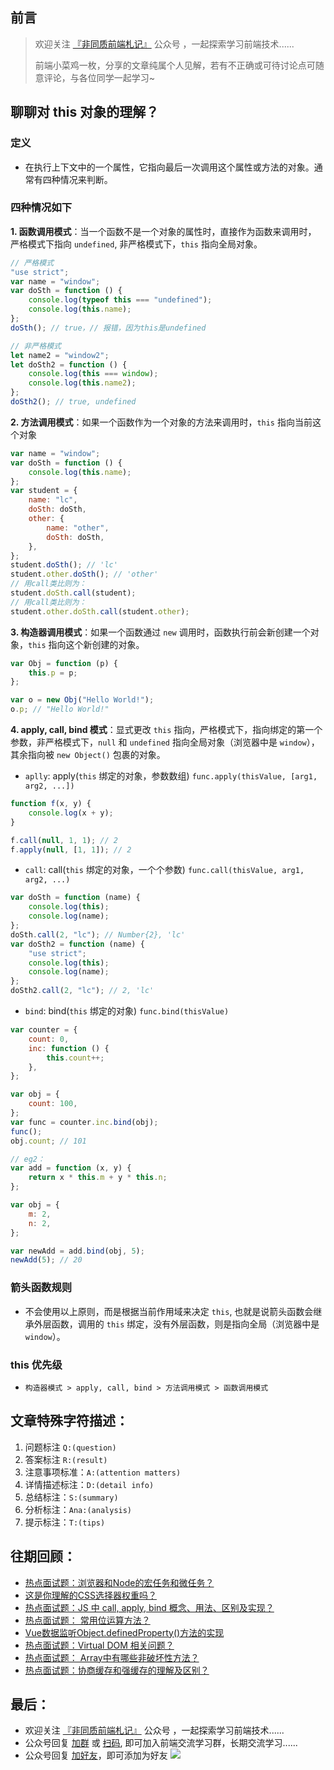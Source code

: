 ## 前言
>  欢迎关注 [『非同质前端札记』](https://mp.weixin.qq.com/s?__biz=MzkyOTI2MzE0MQ==&mid=2247485576&idx=1&sn=5ddfe93f427f05f5d126dead859d0dc8&chksm=c20d73c2f57afad4bbea380dfa1bcc15367a4cc06bf5dd0603100e8bd7bb317009fa65442cdb&token=1071012447&lang=zh_CN#rd) 公众号 ，一起探索学习前端技术......
>
>  前端小菜鸡一枚，分享的文章纯属个人见解，若有不正确或可待讨论点可随意评论，与各位同学一起学习~

## 聊聊对 this 对象的理解？

### 定义
-   在执行上下文中的一个属性，它指向最后一次调用这个属性或方法的对象。通常有四种情况来判断。

### 四种情况如下
**1.  函数调用模式**：当一个函数不是一个对象的属性时，直接作为函数来调用时， 严格模式下指向 `undefined`, 非严格模式下，`this` 指向全局对象。

```js
// 严格模式
"use strict";
var name = "window";
var doSth = function () {
    console.log(typeof this === "undefined");
    console.log(this.name);
};
doSth(); // true，// 报错，因为this是undefined

// 非严格模式
let name2 = "window2";
let doSth2 = function () {
    console.log(this === window);
    console.log(this.name2);
};
doSth2(); // true, undefined
```

**2.  方法调用模式**：如果一个函数作为一个对象的方法来调用时，`this` 指向当前这个对象

```js
var name = "window";
var doSth = function () {
    console.log(this.name);
};
var student = {
    name: "lc",
    doSth: doSth,
    other: {
        name: "other",
        doSth: doSth,
    },
};
student.doSth(); // 'lc'
student.other.doSth(); // 'other'
// 用call类比则为：
student.doSth.call(student);
// 用call类比则为：
student.other.doSth.call(student.other);
```

**3.  构造器调用模式**：如果一个函数通过 `new` 调用时，函数执行前会新创建一个对象，`this` 指向这个新创建的对象。

```js
var Obj = function (p) {
    this.p = p;
};

var o = new Obj("Hello World!");
o.p; // "Hello World!"
```

**4.  apply, call, bind 模式**：显式更改 `this` 指向，严格模式下，指向绑定的第一个参数，非严格模式下，`null` 和 `undefined` 指向全局对象（浏览器中是 `window`），其余指向被 `new Object()` 包裹的对象。

-   `aplly`: apply(`this` 绑定的对象，参数数组) `func.apply(thisValue, [arg1, arg2, ...])`

```js
function f(x, y) {
    console.log(x + y);
}

f.call(null, 1, 1); // 2
f.apply(null, [1, 1]); // 2
```

-   `call`: call(`this` 绑定的对象，一个个参数) `func.call(thisValue, arg1, arg2, ...)`

```js
var doSth = function (name) {
    console.log(this);
    console.log(name);
};
doSth.call(2, "lc"); // Number{2}, 'lc'
var doSth2 = function (name) {
    "use strict";
    console.log(this);
    console.log(name);
};
doSth2.call(2, "lc"); // 2, 'lc'
```

-   `bind`: bind(`this` 绑定的对象) `func.bind(thisValue)`

```js
var counter = {
    count: 0,
    inc: function () {
        this.count++;
    },
};

var obj = {
    count: 100,
};
var func = counter.inc.bind(obj);
func();
obj.count; // 101

// eg2：
var add = function (x, y) {
    return x * this.m + y * this.n;
};

var obj = {
    m: 2,
    n: 2,
};

var newAdd = add.bind(obj, 5);
newAdd(5); // 20
```

### 箭头函数规则
-   不会使用以上原则，而是根据当前作用域来决定 `this`, 也就是说箭头函数会继承外层函数，调用的 `this` 绑定，没有外层函数，则是指向全局（浏览器中是 `window`）。

### this 优先级
-   `构造器模式 > apply, call, bind > 方法调用模式 > 函数调用模式`

## 文章特殊字符描述：
1. 问题标注 `Q:(question)`
2. 答案标注 `R:(result)`
3. 注意事项标准：`A:(attention matters)`
4. 详情描述标注：`D:(detail info)`
5. 总结标注：`S:(summary)`
6. 分析标注：`Ana:(analysis)`
7. 提示标注：`T:(tips)`

## 往期回顾：
-   [热点面试题：浏览器和Node的宏任务和微任务？](https://mp.weixin.qq.com/s/U3fgBOtvc9_MbJbMA_Pdqw)
-   [这是你理解的CSS选择器权重吗？](https://mp.weixin.qq.com/s/6W3dcwcsBURGxYD9AeBeWA)
-   [热点面试题：JS 中 call, apply, bind 概念、用法、区别及实现？](https://mp.weixin.qq.com/s/v9eYEpwpzXazXm7pLTkDhw)
-   [热点面试题： 常用位运算方法？](https://mp.weixin.qq.com/s/gn4sBeM6luE_b6jaAZOgyQ)
-   [Vue数据监听Object.definedProperty()方法的实现](https://mp.weixin.qq.com/s/1inW5dSZv26eJTC39REMdg)
-   [热点面试题：Virtual DOM 相关问题？](https://mp.weixin.qq.com/s/s3BBhTH9g2OrtOpyJ4tzbQ)
-   [热点面试题： Array中有哪些非破坏性方法？](https://mp.weixin.qq.com/s/a0gd3wQ-bqYpDVfFGJP8Ew)
-   [热点面试题：协商缓存和强缓存的理解及区别？](https://mp.weixin.qq.com/s/Zht9WL8mzW7-uOi49vcgzQ)
## 最后：
-   欢迎关注 [『非同质前端札记』](https://mp.weixin.qq.com/s?__biz=MzkyOTI2MzE0MQ==&mid=2247485576&idx=1&sn=5ddfe93f427f05f5d126dead859d0dc8&chksm=c20d73c2f57afad4bbea380dfa1bcc15367a4cc06bf5dd0603100e8bd7bb317009fa65442cdb&token=1071012447&lang=zh_CN#rd) 公众号 ，一起探索学习前端技术......
-   公众号回复 [加群](https://mp.weixin.qq.com/s?__biz=MzkyOTI2MzE0MQ==&mid=2247485576&idx=1&sn=5ddfe93f427f05f5d126dead859d0dc8&chksm=c20d73c2f57afad4bbea380dfa1bcc15367a4cc06bf5dd0603100e8bd7bb317009fa65442cdb&token=1071012447&lang=zh_CN#rd) 或 [扫码](https://mp.weixin.qq.com/s?__biz=MzkyOTI2MzE0MQ==&mid=2247485576&idx=1&sn=5ddfe93f427f05f5d126dead859d0dc8&chksm=c20d73c2f57afad4bbea380dfa1bcc15367a4cc06bf5dd0603100e8bd7bb317009fa65442cdb&token=1071012447&lang=zh_CN#rd), 即可加入前端交流学习群，长期交流学习......
-   公众号回复 [加好友](https://mp.weixin.qq.com/s?__biz=MzkyOTI2MzE0MQ==&mid=2247485576&idx=1&sn=5ddfe93f427f05f5d126dead859d0dc8&chksm=c20d73c2f57afad4bbea380dfa1bcc15367a4cc06bf5dd0603100e8bd7bb317009fa65442cdb&token=1071012447&lang=zh_CN#rd)，即可添加为好友
![](https://soo.run/13bdt)
